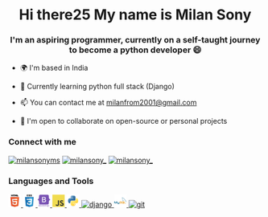 <h1 align="center">Hi there25 My name is Milan Sony</h1>
<h3 align="center">I'm an aspiring programmer, currently on a self-taught journey to become a python developer 😄</h3>

- 🌍  I'm based in India

- 🌱 Currently learning python full stack (Django)

- 📫 You can contact me at <a href="mailto:milanfrom2001@gmail.com">milanfrom2001@gmail.com</a>

- 🤝  I'm open to collaborate on open-source or personal projects

<h3 align="left">Connect with me</h3>
<p align="left">
<a href="https://fb.com/milansonyms" target="blank"><img align="center" src="https://raw.githubusercontent.com/rahuldkjain/github-profile-readme-generator/master/src/images/icons/Social/facebook.svg" alt="milansonyms" height="30" width="40" /></a>
<a href="https://instagram.com/milansony_" target="blank"><img align="center" src="https://raw.githubusercontent.com/rahuldkjain/github-profile-readme-generator/master/src/images/icons/Social/instagram.svg" alt="milansony_" height="30" width="40" /></a>
<a href="https://twitter.com/milansony_" target="blank"><img align="center" src="https://raw.githubusercontent.com/rahuldkjain/github-profile-readme-generator/master/src/images/icons/Social/twitter.svg" alt="milansony_" height="30" width="40" /></a>
</p>

<h3 align="left">Languages and Tools</h3>
<p align="left"> 
  <a href="https://www.w3schools.com/html/" target="_blank" rel="noreferrer"> <img src="https://raw.githubusercontent.com/devicons/devicon/master/icons/html5/html5-original-wordmark.svg" alt="html5" width="25" height="25"/> </a> 
  <a href="https://www.w3schools.com/css/" target="_blank" rel="noreferrer"> <img src="https://raw.githubusercontent.com/devicons/devicon/master/icons/css3/css3-original-wordmark.svg" alt="css3" width="25" height="25"/> </a> 
  <a href="https://getbootstrap.com" target="_blank" rel="noreferrer"> <img src="https://raw.githubusercontent.com/devicons/devicon/master/icons/bootstrap/bootstrap-plain-wordmark.svg" alt="bootstrap" width="25" height="25"/> </a> 
  <a href="https://developer.mozilla.org/en-US/docs/Web/JavaScript" target="_blank" rel="noreferrer"> <img src="https://raw.githubusercontent.com/devicons/devicon/master/icons/javascript/javascript-original.svg" alt="javascript" width="25" height="25"/> </a> 
  <a href="https://www.python.org" target="_blank" rel="noreferrer"> <img src="https://raw.githubusercontent.com/devicons/devicon/master/icons/python/python-original.svg" alt="python" width="25" height="25"/> </a>
  <a href="https://www.djangoproject.com/" target="_blank" rel="noreferrer"> <img src="https://cdn.worldvectorlogo.com/logos/django.svg" alt="django" width="25" height="25"/> </a> 
  <a href="https://www.mysql.com/" target="_blank" rel="noreferrer"> <img src="https://raw.githubusercontent.com/devicons/devicon/master/icons/mysql/mysql-original-wordmark.svg" alt="mysql" width="25" height="25"/> </a>
  <a href="https://git-scm.com/" target="_blank" rel="noreferrer"> <img src="https://www.vectorlogo.zone/logos/git-scm/git-scm-icon.svg" alt="git" width="25" height="25"/> </a> 
</p>
